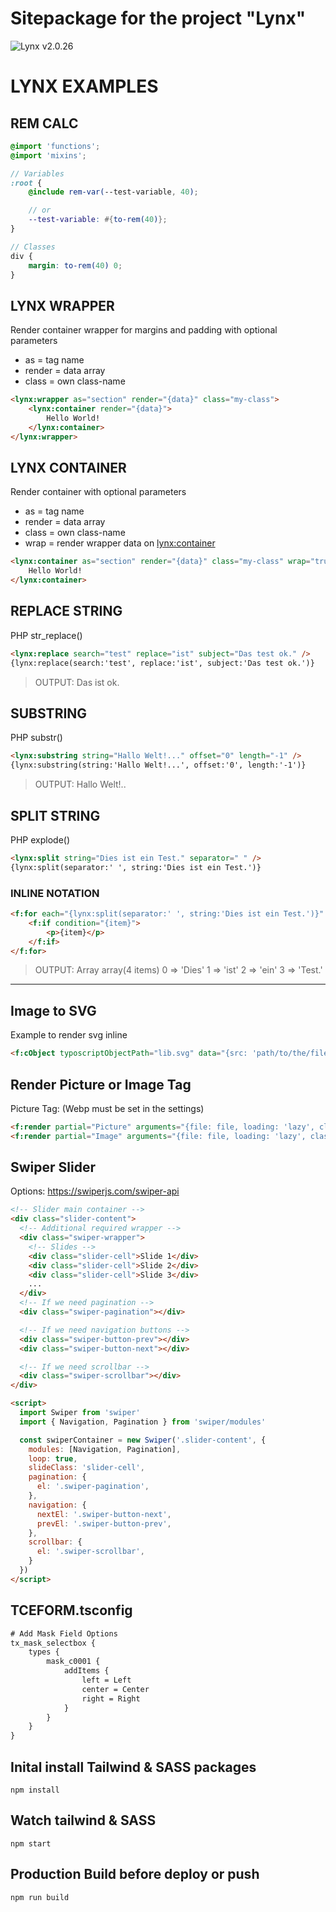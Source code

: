 Sitepackage for the project "Lynx"
==============================================================

![Lynx v2.0.26](https://img.shields.io/badge/Lynx-v2.0.25-blue)

# LYNX EXAMPLES

## REM CALC

```scss
@import 'functions';
@import 'mixins';

// Variables
:root {
    @include rem-var(--test-variable, 40);

    // or
    --test-variable: #{to-rem(40)};
}

// Classes
div {
    margin: to-rem(40) 0;
}
```
## LYNX WRAPPER
Render container wrapper for margins and padding with optional parameters
- as = tag name
- render = data array
- class = own class-name

```html
<lynx:wrapper as="section" render="{data}" class="my-class">
    <lynx:container render="{data}">
        Hello World!
    </lynx:container>
</lynx:wrapper>
```

## LYNX CONTAINER
Render container with optional parameters
- as = tag name
- render = data array
- class = own class-name
- wrap = render wrapper data on <lynx:container>

```html
<lynx:container as="section" render="{data}" class="my-class" wrap="true">
    Hello World!
</lynx:container>
```

## REPLACE STRING
PHP str_replace()
```html
<lynx:replace search="test" replace="ist" subject="Das test ok." />
{lynx:replace(search:'test', replace:'ist', subject:'Das test ok.')}
```
> OUTPUT: Das ist ok.

## SUBSTRING
PHP substr()
```html
<lynx:substring string="Hallo Welt!..." offset="0" length="-1" />
{lynx:substring(string:'Hallo Welt!...', offset:'0', length:'-1')}
```
> OUTPUT: Hallo Welt!..

## SPLIT STRING
PHP explode()
```html
<lynx:split string="Dies ist ein Test." separator=" " />
{lynx:split(separator:' ', string:'Dies ist ein Test.')}
```

### INLINE NOTATION
```html
<f:for each="{lynx:split(separator:' ', string:'Dies ist ein Test.')}" as="item">
    <f:if condition="{item}">
        <p>{item}</p>
    </f:if>
</f:for>
```
> OUTPUT: Array
> array(4 items)
> 0 => 'Dies'
> 1 => 'ist'
> 2 => 'ein'
> 3 => 'Test.'

---

## Image to SVG
Example to render svg inline

```html
<f:cObject typoscriptObjectPath="lib.svg" data="{src: 'path/to/the/file.svg'}" />
```

## Render Picture or Image Tag
Picture Tag: (Webp must be set in the settings)

```html
<f:render partial="Picture" arguments="{file: file, loading: 'lazy', class: 'my-class'}" />
<f:render partial="Image" arguments="{file: file, loading: 'lazy', class: 'my-class'}" />
```

## Swiper Slider
Options: https://swiperjs.com/swiper-api

```html
<!-- Slider main container -->
<div class="slider-content">
  <!-- Additional required wrapper -->
  <div class="swiper-wrapper">
    <!-- Slides -->
    <div class="slider-cell">Slide 1</div>
    <div class="slider-cell">Slide 2</div>
    <div class="slider-cell">Slide 3</div>
    ...
  </div>
  <!-- If we need pagination -->
  <div class="swiper-pagination"></div>

  <!-- If we need navigation buttons -->
  <div class="swiper-button-prev"></div>
  <div class="swiper-button-next"></div>

  <!-- If we need scrollbar -->
  <div class="swiper-scrollbar"></div>
</div>

<script>
  import Swiper from 'swiper'
  import { Navigation, Pagination } from 'swiper/modules'

  const swiperContainer = new Swiper('.slider-content', {
    modules: [Navigation, Pagination],
    loop: true,
    slideClass: 'slider-cell',
    pagination: {
      el: '.swiper-pagination',
    },
    navigation: {
      nextEl: '.swiper-button-next',
      prevEl: '.swiper-button-prev',
    },
    scrollbar: {
      el: '.swiper-scrollbar',
    }
  })
</script>
```

## TCEFORM.tsconfig
```html
# Add Mask Field Options
tx_mask_selectbox {
    types {
        mask_c0001 {
            addItems {
                left = Left
                center = Center
                right = Right
            }
        }
    }
}
```

## Inital install Tailwind & SASS packages
`npm install`

## Watch tailwind & SASS
`npm start`

## Production Build before deploy or push
`npm run build`
